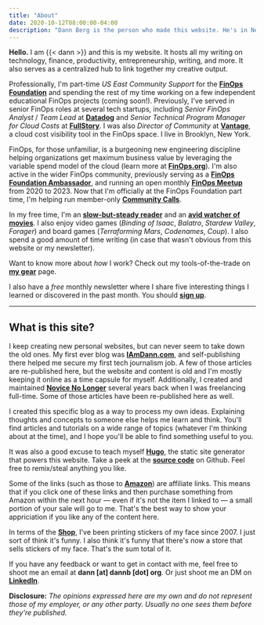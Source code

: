 ```yaml
---
title: "About"
date: 2020-10-12T08:00:00-04:00
description: "Dann Berg is the person who made this website. He's in New York City."
---
```


**Hello.** I am {{< dann >}} and this is my website. It hosts all my writing on technology, finance, productivity, entrepreneurship, writing, and more. It also serves as a centralized hub to link together my creative output.

Professionally, I'm part-time _US East Community Support_ for the **[FinOps Foundation](https://finops.org)** and spending the rest of my time working on a few independent educational FinOps projects (coming soon!). Previously, I've served in senior FinOps roles at several tech startups, including _Senior FinOps Analyst_ / _Team Lead_ at **[Datadog](https://www.datadoghq.com)** and _Senior Technical Program Manager for Cloud Costs_ at **[FullStory](https://www.fullstory.com/)**. I was also *Director of Community* at **[Vantage](https://www.vantage.sh/)**, a cloud cost visibility tool in the FinOps space. I live in Brooklyn, New York.

FinOps, for those unfamiliar, is a burgeoning new engineering discipline helping organizations get maximum business value by leveraging the variable spend model of the cloud (learn more at **[FinOps.org](https://www.finops.org/)**). I'm also active in the wider FinOps community, previously serving as a **[FinOps Foundation Ambassador](https://www.finops.org/about/ambassadors/#ambassadors)**, and running an open monthly **[FinOps Meetup](https://www.meetup.com/New-York-City-Cloud-FinOps/)** from 2020 to 2023. Now that I'm officially at the FinOps Foundation part time, I'm helping run member-only **[Community Calls](https://www.finops.org/community/events/?prod_wp-events[toggle][has_spaces]=true&prod_wp-events[refinementList][tag][0]=Community%20Call&prod_wp-events[refinementList][region][0]=North%20America)**.

In my free time, I'm an **[slow-but-steady reader](https://www.goodreads.com/dannb)** and an **[avid watcher of movies](https://letterboxd.com/dannb/)**. I also enjoy video games (_Binding of Isaac_, _Balatro_, _Stardew Valley_, _Forager_) and board games (_Terraforming Mars_, _Codenames_, _Coup_). I also spend a good amount of time writing (in case that wasn't obvious from this website or my newsletter).

Want to know more about _how_ I work? Check out my tools-of-the-trade on **[my gear](https://dannb.org/my-gear/)** page.

I also have a _free_ monthly newsletter where I share five interesting things I learned or discovered in the past month. You should **[sign up](https://dannb.org/newsletter)**.

-------
## What is this site?

I keep creating new personal websites, but can never seem to take down the old ones. My first ever blog was **[IAmDann.com](http://iamdann.com)**, and self-publishing there helped me secure my first tech journalism job. A few of those articles are re-published here, but the website and content is old and I'm mostly keeping it online as a time capsule for myself. Additionally, I created and maintained **[Novice No Longer](http://novicenolonger.com)** several years back when I was freelancing full-time. Some of those articles have been re-published here as well.

I created this specific blog as a way to process my own ideas. Explaining thoughts and concepts to someone else helps me learn and think. You'll find articles and tutorials on a wide range of topics (whatever I'm thinking about at the time), and I hope you'll be able to find something useful to you.

It was also a good excuse to teach myself **[Hugo](https://gohugo.io/)**, the static site generator that powers this website. Take a peek at the **[source code](https://github.com/dannberg/dannb-org)** on Github. Feel free to remix/steal anything you like.

Some of the links (such as those to **[Amazon](https://amzn.to/2WfxUFf)**) are affiliate links. This means that if you click one of these links and then purchase something from Amazon within the next hour — even if it's not the item I linked to — a small portion of your sale will go to me. That's the best way to show your appriciation if you like any of the content here.

In terms of the **[Shop](https://dannberg.storenvy.com/)**, I've been printing stickers of my face since 2007. I just sort of think it's funny. I also think it's funny that there's now a store that sells stickers of my face. That's the sum total of it.

If you have any feedback or want to get in contact with me, feel free to shoot me an email at **dann [at] dannb [dot] org**. Or just shoot me an DM on **[LinkedIn](https://www.linkedin.com/in/dannberg/)**.

**Disclosure:** _The opinions expressed here are my own and do not represent those of my employer, or any other party. Usually no one sees them before they're published._
